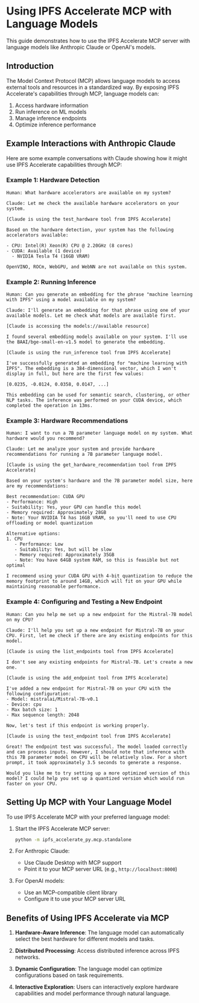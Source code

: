 # Using IPFS Accelerate MCP with Language Models

This guide demonstrates how to use the IPFS Accelerate MCP server with language models like Anthropic Claude or OpenAI's models.

## Introduction

The Model Context Protocol (MCP) allows language models to access external tools and resources in a standardized way. By exposing IPFS Accelerate's capabilities through MCP, language models can:

1. Access hardware information
2. Run inference on ML models
3. Manage inference endpoints
4. Optimize inference performance

## Example Interactions with Anthropic Claude

Here are some example conversations with Claude showing how it might use IPFS Accelerate capabilities through MCP:

### Example 1: Hardware Detection

```
Human: What hardware accelerators are available on my system?

Claude: Let me check the available hardware accelerators on your system.

[Claude is using the test_hardware tool from IPFS Accelerate]

Based on the hardware detection, your system has the following accelerators available:

- CPU: Intel(R) Xeon(R) CPU @ 2.20GHz (8 cores)
- CUDA: Available (1 device)
  - NVIDIA Tesla T4 (16GB VRAM)

OpenVINO, ROCm, WebGPU, and WebNN are not available on this system.
```

### Example 2: Running Inference

```
Human: Can you generate an embedding for the phrase "machine learning with IPFS" using a model available on my system?

Claude: I'll generate an embedding for that phrase using one of your available models. Let me check what models are available first.

[Claude is accessing the models://available resource]

I found several embedding models available on your system. I'll use the BAAI/bge-small-en-v1.5 model to generate the embedding.

[Claude is using the run_inference tool from IPFS Accelerate]

I've successfully generated an embedding for "machine learning with IPFS". The embedding is a 384-dimensional vector, which I won't display in full, but here are the first few values:

[0.0235, -0.0124, 0.0358, 0.0147, ...]

This embedding can be used for semantic search, clustering, or other NLP tasks. The inference was performed on your CUDA device, which completed the operation in 13ms.
```

### Example 3: Hardware Recommendations

```
Human: I want to run a 7B parameter language model on my system. What hardware would you recommend?

Claude: Let me analyze your system and provide hardware recommendations for running a 7B parameter language model.

[Claude is using the get_hardware_recommendation tool from IPFS Accelerate]

Based on your system's hardware and the 7B parameter model size, here are my recommendations:

Best recommendation: CUDA GPU
- Performance: High
- Suitability: Yes, your GPU can handle this model
- Memory required: Approximately 28GB
- Note: Your NVIDIA T4 has 16GB VRAM, so you'll need to use CPU offloading or model quantization

Alternative options:
1. CPU
   - Performance: Low
   - Suitability: Yes, but will be slow
   - Memory required: Approximately 35GB
   - Note: You have 64GB system RAM, so this is feasible but not optimal

I recommend using your CUDA GPU with 4-bit quantization to reduce the memory footprint to around 14GB, which will fit on your GPU while maintaining reasonable performance.
```

### Example 4: Configuring and Testing a New Endpoint

```
Human: Can you help me set up a new endpoint for the Mistral-7B model on my CPU?

Claude: I'll help you set up a new endpoint for Mistral-7B on your CPU. First, let me check if there are any existing endpoints for this model.

[Claude is using the list_endpoints tool from IPFS Accelerate]

I don't see any existing endpoints for Mistral-7B. Let's create a new one.

[Claude is using the add_endpoint tool from IPFS Accelerate]

I've added a new endpoint for Mistral-7B on your CPU with the following configuration:
- Model: mistralai/Mistral-7B-v0.1
- Device: cpu
- Max batch size: 1
- Max sequence length: 2048

Now, let's test if this endpoint is working properly.

[Claude is using the test_endpoint tool from IPFS Accelerate]

Great! The endpoint test was successful. The model loaded correctly and can process inputs. However, I should note that inference with this 7B parameter model on CPU will be relatively slow. For a short prompt, it took approximately 3.5 seconds to generate a response.

Would you like me to try setting up a more optimized version of this model? I could help you set up a quantized version which would run faster on your CPU.
```

## Setting Up MCP with Your Language Model

To use IPFS Accelerate MCP with your preferred language model:

1. Start the IPFS Accelerate MCP server:
   ```bash
   python -m ipfs_accelerate_py.mcp.standalone
   ```

2. For Anthropic Claude:
   - Use Claude Desktop with MCP support
   - Point it to your MCP server URL (e.g., `http://localhost:8000`)

3. For OpenAI models:
   - Use an MCP-compatible client library
   - Configure it to use your MCP server URL

## Benefits of Using IPFS Accelerate via MCP

1. **Hardware-Aware Inference**: The language model can automatically select the best hardware for different models and tasks.

2. **Distributed Processing**: Access distributed inference across IPFS networks.

3. **Dynamic Configuration**: The language model can optimize configurations based on task requirements.

4. **Interactive Exploration**: Users can interactively explore hardware capabilities and model performance through natural language.
